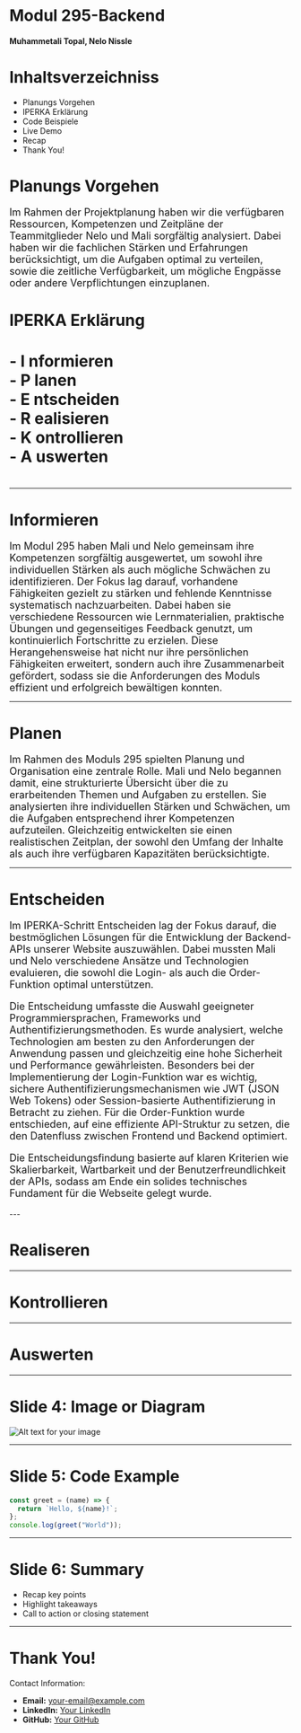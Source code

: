 
# Modul 295-Backend 

#### Muhammetali Topal, Nelo Nissle


# Inhaltsverzeichniss

- Planungs Vorgehen
- IPERKA Erklärung
- Code Beispiele
- Live Demo
- Recap
- Thank You!

# Planungs Vorgehen

<font size = 4>Im Rahmen der Projektplanung haben wir die verfügbaren Ressourcen, Kompetenzen und Zeitpläne der Teammitglieder Nelo und Mali sorgfältig analysiert. Dabei haben wir die fachlichen Stärken und Erfahrungen berücksichtigt, um die Aufgaben optimal zu verteilen, sowie die zeitliche Verfügbarkeit, um mögliche Engpässe oder andere Verpflichtungen einzuplanen.</font>

# IPERKA Erklärung
<h1>
- I nformieren<br>
- P lanen<br>
- E ntscheiden<br>
- R ealisieren<br>
- K ontrollieren<br>
- A uswerten<br>
<h1>

---

# Informieren

<font size  = 4>

Im Modul 295 haben Mali und Nelo gemeinsam ihre Kompetenzen sorgfältig ausgewertet, um sowohl ihre individuellen Stärken als auch mögliche Schwächen zu identifizieren. Der Fokus lag darauf, vorhandene Fähigkeiten gezielt zu stärken und fehlende Kenntnisse systematisch nachzuarbeiten. Dabei haben sie verschiedene Ressourcen wie Lernmaterialien, praktische Übungen und gegenseitiges Feedback genutzt, um kontinuierlich Fortschritte zu erzielen. Diese Herangehensweise hat nicht nur ihre persönlichen Fähigkeiten erweitert, sondern auch ihre Zusammenarbeit gefördert, sodass sie die Anforderungen des Moduls effizient und erfolgreich bewältigen konnten.
</font>

---

# Planen

<font size  = 4>

Im Rahmen des Moduls 295 spielten Planung und Organisation eine zentrale Rolle. Mali und Nelo begannen damit, eine strukturierte Übersicht über die zu erarbeitenden Themen und Aufgaben zu erstellen. Sie analysierten ihre individuellen Stärken und Schwächen, um die Aufgaben entsprechend ihrer Kompetenzen aufzuteilen. Gleichzeitig entwickelten sie einen realistischen Zeitplan, der sowohl den Umfang der Inhalte als auch ihre verfügbaren Kapazitäten berücksichtigte.
</font>

---

# Entscheiden

<font size  = 4>

Im IPERKA-Schritt Entscheiden lag der Fokus darauf, die bestmöglichen Lösungen für die Entwicklung der Backend-APIs unserer Website auszuwählen. Dabei mussten Mali und Nelo verschiedene Ansätze und Technologien evaluieren, die sowohl die Login- als auch die Order-Funktion optimal unterstützen.

Die Entscheidung umfasste die Auswahl geeigneter Programmiersprachen, Frameworks und Authentifizierungsmethoden. Es wurde analysiert, welche Technologien am besten zu den Anforderungen der Anwendung passen und gleichzeitig eine hohe Sicherheit und Performance gewährleisten. Besonders bei der Implementierung der Login-Funktion war es wichtig, sichere Authentifizierungsmechanismen wie JWT (JSON Web Tokens) oder Session-basierte Authentifizierung in Betracht zu ziehen. Für die Order-Funktion wurde entschieden, auf eine effiziente API-Struktur zu setzen, die den Datenfluss zwischen Frontend und Backend optimiert.

Die Entscheidungsfindung basierte auf klaren Kriterien wie Skalierbarkeit, Wartbarkeit und der Benutzerfreundlichkeit der APIs, sodass am Ende ein solides technisches Fundament für die Webseite gelegt wurde.

</font>
---

# Realiseren



---

# Kontrollieren

---

# Auswerten

---

# Slide 4: Image or Diagram

![Alt text for your image](image-url-placeholder.jpg)

---

# Slide 5: Code Example

```javascript
const greet = (name) => {
  return `Hello, ${name}!`;
};
console.log(greet("World"));
```

---

# Slide 6: Summary

- Recap key points
- Highlight takeaways
- Call to action or closing statement

---

# Thank You!

Contact Information:

- **Email:** <your-email@example.com>
- **LinkedIn:** [Your LinkedIn](https://linkedin.com)
- **GitHub:** [Your GitHub](https://github.com)
